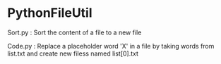 # PythonFileUtil

Sort.py : Sort the content of a file to a new file

Code.py : Replace a placeholder word 'X' in a file by taking words from list.txt and create new filess named list[0].txt
